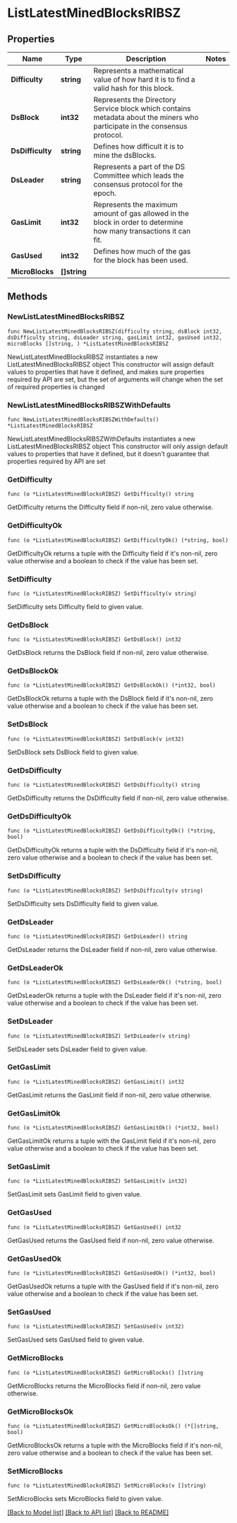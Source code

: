 # ListLatestMinedBlocksRIBSZ

## Properties

Name | Type | Description | Notes
------------ | ------------- | ------------- | -------------
**Difficulty** | **string** | Represents a mathematical value of how hard it is to find a valid hash for this block. | 
**DsBlock** | **int32** | Represents the Directory Service block which contains metadata about the miners who participate in the consensus protocol. | 
**DsDifficulty** | **string** | Defines how difficult it is to mine the dsBlocks. | 
**DsLeader** | **string** | Represents a part of the DS Committee which leads the consensus protocol for the epoch. | 
**GasLimit** | **int32** | Represents the maximum amount of gas allowed in the block in order to determine how many transactions it can fit. | 
**GasUsed** | **int32** | Defines how much of the gas for the block has been used. | 
**MicroBlocks** | **[]string** |  | 

## Methods

### NewListLatestMinedBlocksRIBSZ

`func NewListLatestMinedBlocksRIBSZ(difficulty string, dsBlock int32, dsDifficulty string, dsLeader string, gasLimit int32, gasUsed int32, microBlocks []string, ) *ListLatestMinedBlocksRIBSZ`

NewListLatestMinedBlocksRIBSZ instantiates a new ListLatestMinedBlocksRIBSZ object
This constructor will assign default values to properties that have it defined,
and makes sure properties required by API are set, but the set of arguments
will change when the set of required properties is changed

### NewListLatestMinedBlocksRIBSZWithDefaults

`func NewListLatestMinedBlocksRIBSZWithDefaults() *ListLatestMinedBlocksRIBSZ`

NewListLatestMinedBlocksRIBSZWithDefaults instantiates a new ListLatestMinedBlocksRIBSZ object
This constructor will only assign default values to properties that have it defined,
but it doesn't guarantee that properties required by API are set

### GetDifficulty

`func (o *ListLatestMinedBlocksRIBSZ) GetDifficulty() string`

GetDifficulty returns the Difficulty field if non-nil, zero value otherwise.

### GetDifficultyOk

`func (o *ListLatestMinedBlocksRIBSZ) GetDifficultyOk() (*string, bool)`

GetDifficultyOk returns a tuple with the Difficulty field if it's non-nil, zero value otherwise
and a boolean to check if the value has been set.

### SetDifficulty

`func (o *ListLatestMinedBlocksRIBSZ) SetDifficulty(v string)`

SetDifficulty sets Difficulty field to given value.


### GetDsBlock

`func (o *ListLatestMinedBlocksRIBSZ) GetDsBlock() int32`

GetDsBlock returns the DsBlock field if non-nil, zero value otherwise.

### GetDsBlockOk

`func (o *ListLatestMinedBlocksRIBSZ) GetDsBlockOk() (*int32, bool)`

GetDsBlockOk returns a tuple with the DsBlock field if it's non-nil, zero value otherwise
and a boolean to check if the value has been set.

### SetDsBlock

`func (o *ListLatestMinedBlocksRIBSZ) SetDsBlock(v int32)`

SetDsBlock sets DsBlock field to given value.


### GetDsDifficulty

`func (o *ListLatestMinedBlocksRIBSZ) GetDsDifficulty() string`

GetDsDifficulty returns the DsDifficulty field if non-nil, zero value otherwise.

### GetDsDifficultyOk

`func (o *ListLatestMinedBlocksRIBSZ) GetDsDifficultyOk() (*string, bool)`

GetDsDifficultyOk returns a tuple with the DsDifficulty field if it's non-nil, zero value otherwise
and a boolean to check if the value has been set.

### SetDsDifficulty

`func (o *ListLatestMinedBlocksRIBSZ) SetDsDifficulty(v string)`

SetDsDifficulty sets DsDifficulty field to given value.


### GetDsLeader

`func (o *ListLatestMinedBlocksRIBSZ) GetDsLeader() string`

GetDsLeader returns the DsLeader field if non-nil, zero value otherwise.

### GetDsLeaderOk

`func (o *ListLatestMinedBlocksRIBSZ) GetDsLeaderOk() (*string, bool)`

GetDsLeaderOk returns a tuple with the DsLeader field if it's non-nil, zero value otherwise
and a boolean to check if the value has been set.

### SetDsLeader

`func (o *ListLatestMinedBlocksRIBSZ) SetDsLeader(v string)`

SetDsLeader sets DsLeader field to given value.


### GetGasLimit

`func (o *ListLatestMinedBlocksRIBSZ) GetGasLimit() int32`

GetGasLimit returns the GasLimit field if non-nil, zero value otherwise.

### GetGasLimitOk

`func (o *ListLatestMinedBlocksRIBSZ) GetGasLimitOk() (*int32, bool)`

GetGasLimitOk returns a tuple with the GasLimit field if it's non-nil, zero value otherwise
and a boolean to check if the value has been set.

### SetGasLimit

`func (o *ListLatestMinedBlocksRIBSZ) SetGasLimit(v int32)`

SetGasLimit sets GasLimit field to given value.


### GetGasUsed

`func (o *ListLatestMinedBlocksRIBSZ) GetGasUsed() int32`

GetGasUsed returns the GasUsed field if non-nil, zero value otherwise.

### GetGasUsedOk

`func (o *ListLatestMinedBlocksRIBSZ) GetGasUsedOk() (*int32, bool)`

GetGasUsedOk returns a tuple with the GasUsed field if it's non-nil, zero value otherwise
and a boolean to check if the value has been set.

### SetGasUsed

`func (o *ListLatestMinedBlocksRIBSZ) SetGasUsed(v int32)`

SetGasUsed sets GasUsed field to given value.


### GetMicroBlocks

`func (o *ListLatestMinedBlocksRIBSZ) GetMicroBlocks() []string`

GetMicroBlocks returns the MicroBlocks field if non-nil, zero value otherwise.

### GetMicroBlocksOk

`func (o *ListLatestMinedBlocksRIBSZ) GetMicroBlocksOk() (*[]string, bool)`

GetMicroBlocksOk returns a tuple with the MicroBlocks field if it's non-nil, zero value otherwise
and a boolean to check if the value has been set.

### SetMicroBlocks

`func (o *ListLatestMinedBlocksRIBSZ) SetMicroBlocks(v []string)`

SetMicroBlocks sets MicroBlocks field to given value.



[[Back to Model list]](../README.md#documentation-for-models) [[Back to API list]](../README.md#documentation-for-api-endpoints) [[Back to README]](../README.md)


